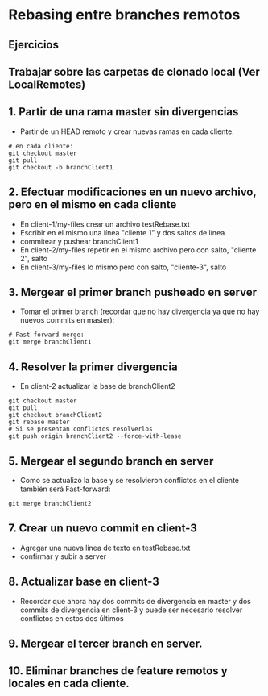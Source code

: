 # Rebasing entre branches remotos
## Ejercicios

## Trabajar sobre las carpetas de clonado local (Ver LocalRemotes)

## 1. Partir de una rama master sin divergencias
* Partir de un HEAD remoto y crear nuevas ramas en cada cliente:
~~~
# en cada cliente:
git checkout master
git pull
git checkout -b branchClient1
~~~

## 2. Efectuar modificaciones en un nuevo archivo, pero en el mismo en cada cliente
* En client-1/my-files crear un archivo testRebase.txt
* Escribir en el mismo una línea "cliente 1" y dos saltos de línea
* commitear y pushear branchClient1
* En client-2/my-files repetir en el mismo archivo pero con salto, "cliente 2", salto
* En client-3/my-files lo mismo pero con salto, "cliente-3", salto

## 3. Mergear el primer branch pusheado en server
* Tomar el primer branch (recordar que no hay divergencia ya que no hay nuevos commits en master):
~~~
# Fast-forward merge:
git merge branchClient1
~~~

## 4. Resolver la primer divergencia
* En client-2 actualizar la base de branchClient2
~~~
git checkout master
git pull
git checkout branchClient2
git rebase master
# Si se presentan conflictos resolverlos
git push origin branchClient2 --force-with-lease
~~~

## 5. Mergear el segundo branch en server
* Como se actualizó la base y se resolvieron conflictos en el cliente también será Fast-forward:
~~~
git merge branchClient2
~~~

## 7. Crear un nuevo commit en client-3
* Agregar una nueva línea de texto en testRebase.txt
* confirmar y subir a server

## 8. Actualizar base en client-3
* Recordar que ahora hay dos commits de divergencia en master y dos commits de divergencia en client-3 y puede ser necesario resolver conflictos en estos dos últimos

## 9. Mergear el tercer branch en server.

## 10. Eliminar branches de feature remotos y locales en cada cliente.
